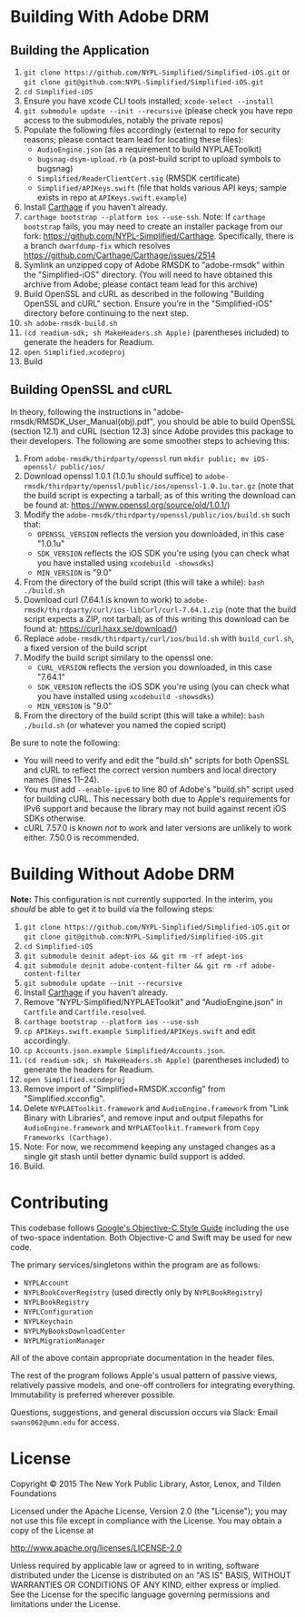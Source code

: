 # Building With Adobe DRM

## Building the Application

01. `git clone https://github.com/NYPL-Simplified/Simplified-iOS.git` or `git clone git@github.com:NYPL-Simplified/Simplified-iOS.git`
02. `cd Simplified-iOS`
03. Ensure you have xcode CLI tools installed; `xcode-select --install`
04. `git submodule update --init --recursive` (please check you have repo access to the submodules, notably the private repos)
05. Populate the following files accordingly (external to repo for security reasons; please contact team lead for locating these files):
    - `AudioEngine.json` (as a requirement to build NYPLAEToolkit)
    - `bugsnag-dsym-upload.rb` (a post-build script to upload symbols to bugsnag)
    - `Simplified/ReaderClientCert.sig` (RMSDK certificate)
    - `Simplified/APIKeys.swift` (file that holds various API keys; sample exists in repo at `APIKeys.swift.example`)
06. Install [Carthage](https://github.com/Carthage/Carthage) if you haven't already.
07. `carthage bootstrap --platform ios --use-ssh`. Note: If `carthage bootstrap` fails, you may need to create an installer package from our fork: https://github.com/NYPL-Simplified/Carthage. Specifically, there is a branch `dwarfdump-fix` which resolves https://github.com/Carthage/Carthage/issues/2514
08. Symlink an unzipped copy of Adobe RMSDK to "adobe-rmsdk" within the "Simplified-iOS" directory. (You will need to have obtained this archive from Adobe; please contact team lead for this archive)
07. Build OpenSSL and cURL as described in the following "Building OpenSSL and cURL" section. Ensure you're in the "Simplified-iOS" directory before continuing to the next step.
08. `sh adobe-rmsdk-build.sh`
09. `(cd readium-sdk; sh MakeHeaders.sh Apple)` (parentheses included) to generate the headers for Readium.
12. `open Simplified.xcodeproj`
13. Build

## Building OpenSSL and cURL

In theory, following the instructions in "adobe-rmsdk/RMSDK_User_Manual(obj).pdf", you should be able to build OpenSSL (section 12.1) and cURL (section 12.3) since Adobe provides this package to their developers.
The following are some smoother steps to achieving this:
01. From `adobe-rmsdk/thirdparty/openssl` run `mkdir public; mv iOS-openssl/ public/ios/`
02. Download openssl 1.0.1 (1.0.1u should suffice) to `adobe-rmsdk/thirdparty/openssl/public/ios/openssl-1.0.1u.tar.gz` (note that the build script is expecting a tarball; as of this writing the download can be found at: https://www.openssl.org/source/old/1.0.1/)
03. Modify the `adobe-rmsdk/thirdparty/openssl/public/ios/build.sh` such that:
    - `OPENSSL_VERSION` reflects the version you downloaded, in this case "1.0.1u"
    - `SDK_VERSION` reflects the iOS SDK you're using (you can check what you have installed using `xcodebuild -showsdks`)
    - `MIN_VERSION` is "9.0"
04. From the directory of the build script (this will take a while): `bash ./build.sh`
05. Download curl (7.64.1 is known to work) to `adobe-rmsdk/thirdparty/curl/ios-libCurl/curl-7.64.1.zip` (note that the build script expects a ZIP, not tarball; as of this writing this download can be found at: https://curl.haxx.se/download/)
06. Replace `adobe-rmsdk/thirdparty/curl/ios/build.sh` with `build_curl.sh`, a fixed version of the build script
07. Modify the build script similary to the openssl one:
    - `CURL_VERSION` reflects the version you downloaded, in this case "7.64.1"
    - `SDK_VERSION` reflects the iOS SDK you're using (you can check what you have installed using `xcodebuild -showsdks`)
    - `MIN_VERSION` is "9.0"
08. From the directory of the build script (this will take a while): `bash ./build.sh` (or whatever you named the copied script)

Be sure to note the following:

* You will need to verify and edit the "build.sh" scripts for both OpenSSL and cURL to reflect the correct version numbers and local directory names (lines 11–24).
* You must add `--enable-ipv6` to line 80 of Adobe's "build.sh" script used for building cURL. This necessary both due to Apple's requirements for IPv6 support and because the library may not build against recent iOS SDKs otherwise.
* cURL 7.57.0 is known _not_ to work and later versions are unlikely to work either. 7.50.0 is recommended.

# Building Without Adobe DRM

**Note:** This configuration is not currently supported. In the interim, you _should_ be able to get it to build via the following steps:

01. `git clone https://github.com/NYPL-Simplified/Simplified-iOS.git` or `git clone git@github.com:NYPL-Simplified/Simplified-iOS.git`
02. `cd Simplified-iOS`
03. `git submodule deinit adept-ios && git rm -rf adept-ios`
04. `git submodule deinit adobe-content-filter && git rm -rf adobe-content-filter`
05. `git submodule update --init --recursive`
06. Install [Carthage](https://github.com/Carthage/Carthage) if you haven't already.
07. Remove "NYPL-Simplified/NYPLAEToolkit" and "AudioEngine.json" in `Cartfile` and `Cartfile.resolved`.
08. `carthage bootstrap --platform ios --use-ssh`
09. `cp APIKeys.swift.example Simplified/APIKeys.swift` and edit accordingly.
10. `cp Accounts.json.example Simplified/Accounts.json`.
11. `(cd readium-sdk; sh MakeHeaders.sh Apple)` (parentheses included) to generate the headers for Readium.
12. `open Simplified.xcodeproj`
13. Remove import of "Simplified+RMSDK.xcconfig" from "Simplified.xcconfig".
14. Delete `NYPLAEToolkit.framework` and `AudioEngine.framework` from "Link Binary with Libraries", and remove input and output filepaths for `AudioEngine.framework` and `NYPLAEToolkit.framework` from `Copy Frameworks (Carthage)`.
15. Note: For now, we recommend keeping any unstaged changes as a single git stash until better dynamic build support is added.
16. Build.

# Contributing

This codebase follows [Google's Objective-C Style Guide](https://google.github.io/styleguide/objcguide.xml)
including the use of two-space indentation. Both Objective-C and Swift may be
used for new code.

The primary services/singletons within the program are as follows:

* `NYPLAccount`
* `NYPLBookCoverRegistry` (used directly only by `NYPLBookRegistry`)
* `NYPLBookRegistry`
* `NYPLConfiguration`
* `NYPLKeychain`
* `NYPLMyBooksDownloadCenter`
* `NYPLMigrationManager`

All of the above contain appropriate documentation in the header files.

The rest of the program follows Apple's usual pattern of passive views,
relatively passive models, and one-off controllers for integrating everything.
Immutability is preferred wherever possible.

Questions, suggestions, and general discussion occurs via Slack: Email
`swans062@umn.edu` for access.

# License

Copyright © 2015 The New York Public Library, Astor, Lenox, and Tilden Foundations

Licensed under the Apache License, Version 2.0 (the "License");
you may not use this file except in compliance with the License.
You may obtain a copy of the License at

   http://www.apache.org/licenses/LICENSE-2.0

Unless required by applicable law or agreed to in writing, software
distributed under the License is distributed on an "AS IS" BASIS,
WITHOUT WARRANTIES OR CONDITIONS OF ANY KIND, either express or implied.
See the License for the specific language governing permissions and
limitations under the License.
